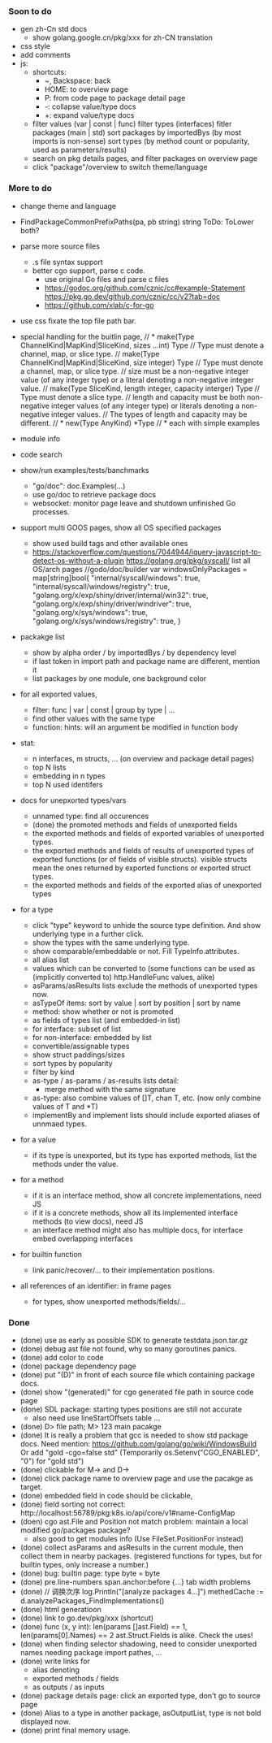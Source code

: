 

### Soon to do

* gen zh-Cn std docs
  * show golang.google.cn/pkg/xxx for zh-CN translation 
* css style
* add comments
* js:
  * shortcuts:
    * ~, Backspace: back
    * HOME: to overview page
    * P: from code page to package detail page
    * -: collapse value/type docs
    * +: expand value/type docs
  * filter values (var | const | func)
    filter types (interfaces)
    fitler packages (main | std)
    sort packages by importedBys (by most imports is non-sense)
    sort types (by method count or popularity, used as parameters/results)
  * search on pkg details pages, and filter packages on overview page
  * click "package"/overview to switch theme/language

### More to do

* change theme and language

* FindPackageCommonPrefixPaths(pa, pb string) string
	ToDo: ToLower both?

* parse more source files
  * .s file syntax support
  * better cgo support, parse c code.
    * use original Go files and parse c files
    * https://godoc.org/github.com/cznic/cc#example-Statement
      https://pkg.go.dev/github.com/cznic/cc/v2?tab=doc
    * https://github.com/xlab/c-for-go
* use css fixate the top file path bar.

* special handling for the buitlin page, 
  // * make(Type ChannelKind|MapKind|SliceKind, sizes ...int) Type
  //   Type must denote a channel, map, or slice type.
  //   make(Type ChannelKind|MapKind|SliceKind, size integer) Type
  //   Type must denote a channel, map, or slice type.
  //   size must be a non-negative integer value (of any integer type) or a literal denoting a non-negative integer value.
  //   make(Type SliceKind, length integer, capacity interger) Type
  //   Type must denote a slice type.
  //   length and capacity must be both non-negative integer values (of any integer type) or literals denoting a non-negative integer values.
  //   The types of length and capacity may be different.
  // * new(Type AnyKind) *Type
  // * each with simple examples


* module info
* code search
* show/run examples/tests/banchmarks
  * "go/doc": doc.Examples(...)
  * use go/doc to retrieve package docs
  * websocket: monitor page leave and shutdown unfinished Go processes.
* support multi GOOS pages, show all OS specified packages
  * show used build tags and other available ones
  * https://stackoverflow.com/questions/7044944/jquery-javascript-to-detect-os-without-a-plugin
    https://golang.org/pkg/syscall/ list all OS/arch pages
	//godo/doc/builder
	var windowsOnlyPackages = map[string]bool{
		"internal/syscall/windows":                     true,
		"internal/syscall/windows/registry":            true,
		"golang.org/x/exp/shiny/driver/internal/win32": true,
		"golang.org/x/exp/shiny/driver/windriver":      true,
		"golang.org/x/sys/windows":                     true,
		"golang.org/x/sys/windows/registry":            true,
	}

* packakge list
  * show by alpha order / by importedBys / by dependency level
  * if last token in import path and package name are different, mention it
  * list packages by one module, one background color
* for all exported values,
  * filter: func | var | const | group by type | ...
  * find other values with the same type
  * function: hints: will an argument be modified in function body
* stat:
  * n interfaces, m structs, ... (on overview and package detail pages)
  * top N lists
  * embedding in n types
  * top N used identifers
* docs for unepxorted types/vars
  * unnamed type: find all occurences
  * (done) the promoted methods and fields of unexported fields
  * the exported methods and fields of exported variables of unexported types.
  * the exported methods and fields of results of unexported types of exported functions (or of fields of visible structs).
  visible structs mean the ones returned by exported functions or exported struct types.
  * the exported methods and fields of the exported alias of unexported types
* for a type
  * click "type" keyword to unhide the source type definition.
    And show underlying type in a further click.
  * show the types with the same underlying type.
  * show comparable/embeddable or not. Fill TypeInfo.attributes.
  * all alias list
  * values which can be converted to (some functions can be used as (implicitly converted to) http.HandleFunc values, alike)    
  * asParams/asResults lists exclude the methods of unexported types now.
  * asTypeOf items: sort by value | sort by position | sort by name
  * method: show whether or not is promoted
  * as fields of types list (and embedded-in list)
  * for interface: subset of list
  * for non-interface: embedded by list
  * convertible/assignable types
  * show struct paddings/sizes
  * sort types by popularity
  * filter by kind
  * as-type / as-params / as-results lists detail:
    * merge method with the same signature
  * as-type: also combine values of []T, chan T, etc. (now only combine values of T and *T)
  * implementBy and implement lists should include exported aliases of unnmaed types.
* for a value
  * if its type is unexported, but its type has exported methods, list the methods under the value.
* for a method
  * if it is an interface method, show all concrete implementations, need JS
  * if it is a concrete methods, show all its implemented interface methods (to view docs), need JS
  * an interface method might also has multiple docs, for interface embed overlapping interfaces
* for builtin function
  * link panic/recover/... to their implementation positions.
* all references of an identifier: in frame pages
  * for types, show unexported methods/fields/...

### Done

* (done) use as early as possible SDK to generate testdata.json.tar.gz
* (done) debug ast file not found, why so many goroutines panics.
* (done) add color to code
* (done) package dependency page
* (done) put "(D)" in front of each source file which containing package docs.
* (done) show "(generated)" for cgo generated file path in source code page
* (done) SDL package: starting types positions are still not accurate
  * also need use lineStartOffsets table ...
* (done) D> file path; M> 123 main pacakge
* (done) It is really a problem that gcc is needed to show std package docs.
  Need mention: https://github.com/golang/go/wiki/WindowsBuild
  Or add "gold -cgo=false std"
  (Temporarily os.Setenv("CGO_ENABLED", "0") for "gold std")
* (done) clickable for M-> and D->
* (done) click package name to overview page and use the pacakge as target.
* (done) embedded field in code should be clickable, 
* (done) field sorting not correct: http://localhost:56789/pkg:k8s.io/api/core/v1#name-ConfigMap
* (doen) cgo ast.File and Position not match problem: maintain a local modified go/packages package?
  * also good to get modules info
  (Use FileSet.PositionFor instead)
* (done) collect asParams and asResults in the current module,
  then collect them in nearby packages.
  (registered functions for types, but for builtin types, only increase a number.)
* (done) bug: builtin page: type byte  = byte
* (done) pre.line-numbers span.anchor:before {...} tab width problems
* (done) // 调换次序
	log.Println("[analyze packages 4...]")
	methedCache := d.analyzePackages_FindImplementations()
* (done) html generatioon
* (done) link to go.dev/pkg/xxx (shortcut)
* (done) func (x, y int): len(params []ast.Field) == 1, len(params[0].Names) == 2
  ast.Struct.Fields is alike. Check the uses!
* (done) when finding selector shadowing, need to consider unexported names needing package import pathes, ...
* (done) write links for
  * alias denoting
  * exported methods / fields
  * as outputs / as inputs 
* (done) package details page: click an exported type, don't go to source page
* (done) Alias to a type in another package, asOutputList, type is not bold displayed now.
* (done) print final memory usage.